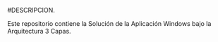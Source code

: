 #DESCRIPCION. 

Este repositorio contiene la Solución de la Aplicación Windows bajo la Arquitectura 3 Capas.
